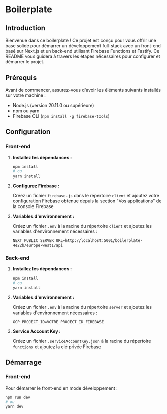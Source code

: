 # Boilerplate

## Introduction

Bienvenue dans ce boilerplate ! Ce projet est conçu pour vous offrir une base solide pour démarrer un développement full-stack avec un front-end basé sur Next.js et un back-end utilisant Firebase Functions et Fastify. Ce README vous guidera à travers les étapes nécessaires pour configurer et démarrer le projet.

## Prérequis

Avant de commencer, assurez-vous d'avoir les éléments suivants installés sur votre machine :

- Node.js (version 20.11.0 ou supérieure)
- npm ou yarn
- Firebase CLI (`npm install -g firebase-tools`)

## Configuration

### Front-end

1. **Installez les dépendances :**

    ```bash
    npm install
    # ou
    yarn install
    ```

2. **Configurez Firebase :**

    Créez un fichier `firebase.js` dans le répertoire `client` et ajoutez votre configuration Firebase obtenue depuis la section "Vos applications" de la console Firebase

3. **Variables d'environnement :**

    Créez un fichier `.env` à la racine du répertoire `client` et ajoutez les variables d'environnement nécessaires :

    ```plaintext
    NEXT_PUBLIC_SERVER_URL=http://localhost:5001/boilerplate-4e22b/europe-west1/api
    ```

### Back-end

1. **Installez les dépendances :**

    ```bash
    npm install
    # ou
    yarn install
    ```

2. **Variables d'environnement :**

    Créez un fichier `.env` à la racine du répertoire `server` et ajoutez les variables d'environnement nécessaires :

    ```plaintext
    GCP_PROJECT_ID=VOTRE_PROJECT_ID_FIREBASE
    ```

3. **Service Account Key :**

    Créez un fichier `.serviceAccountKey.json` à la racine du répertoire `functions` et ajoutez la clé privée Firebase

## Démarrage

### Front-end

Pour démarrer le front-end en mode développement :

```bash
npm run dev
# ou
yarn dev
```
